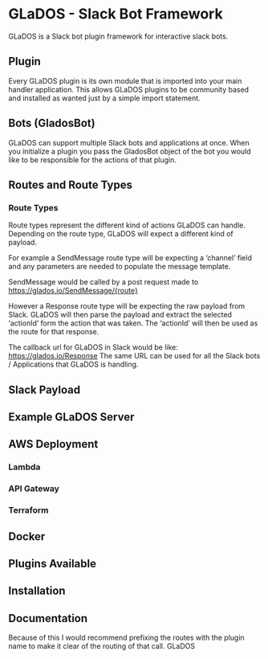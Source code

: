 # GLaDOS - Slack Bot Framework 
GLaDOS is a Slack bot plugin framework for interactive slack bots. 

## Plugin
Every GLaDOS plugin is its own module that is imported into your main handler application. This allows GLaDOS plugins to be community based and installed as wanted just by a simple import statement. 

## Bots (GladosBot)
GLaDOS can support multiple Slack bots and applications at once. When you initialize a plugin you pass the GladosBot object of the bot you would like to be responsible for the actions of that plugin. 

## Routes and Route Types
### Route Types
Route types represent the different kind of actions GLaDOS can handle. Depending on the route type, GLaDOS will expect a different kind of payload. 

For example a SendMessage route type will be expecting a ‘channel’ field and any parameters are needed to populate the message template.

SendMessage would be called by a post request made to https://glados.io/SendMessage/{route}

However a Response route type will be expecting the raw payload from Slack. GLaDOS will then parse the payload and extract the selected ‘actionId’ form the action that was taken. The ‘actionId’ will then be used as the route for that response. 

The callback url for GLaDOS in Slack would be like: https://glados.io/Response
The same URL can be used for all the Slack bots / Applications that GLaDOS is handling. 

## Slack Payload

## Example GLaDOS Server

## AWS Deployment
### Lambda
### API Gateway
### Terraform

## Docker

## Plugins Available 

## Installation

## Documentation 



Because of this I would recommend prefixing the routes with the plugin name to make it clear of the routing of that call. GLaDOS
